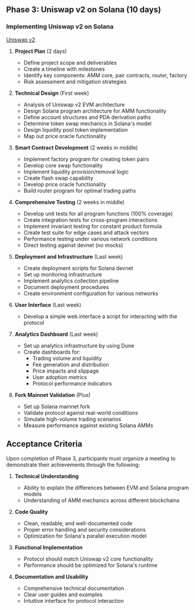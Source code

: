 ## Phase 3: Uniswap v2 on Solana (10 days)

### Implementing Uniswap v2 on Solana

[Uniswap v2](https://github.com/Uniswap/v2-core)

1. **Project Plan** (2 days)

   - Define project scope and deliverables
   - Create a timeline with milestones
   - Identify key components: AMM core, pair contracts, router, factory
   - Risk assessment and mitigation strategies

2. **Technical Design** (First week)

   - Analysis of Uniswap v2 EVM architecture
   - Design Solana program architecture for AMM functionality
   - Define account structures and PDA derivation paths
   - Determine token swap mechanics in Solana's model
   - Design liquidity pool token implementation
   - Map out price oracle functionality

3. **Smart Contract Development** (2 weeks in middle)

   - Implement factory program for creating token pairs
   - Develop core swap functionality
   - Implement liquidity provision/removal logic
   - Create flash swap capability
   - Develop price oracle functionality
   - Build router program for optimal trading paths

4. **Comprehensive Testing** (2 weeks in middle)

   - Develop unit tests for all program functions (100% coverage)
   - Create integration tests for cross-program interactions
   - Implement invariant testing for constant product formula
   - Create test suite for edge cases and attack vectors
   - Performance testing under various network conditions
   - Direct testing against devnet (no mocks)

5. **Deployment and Infrastructure** (Last week)

   - Create deployment scripts for Solana devnet
   - Set up monitoring infrastructure
   - Implement analytics collection pipeline
   - Document deployment procedures
   - Create environment configuration for various networks

6. **User Interface** (Last week)

   - Develop a simple web interface a script for interacting with the protocol

7. **Analytics Dashboard** (Last week)

   - Set up analytics infrastructure by using Dune
   - Create dashboards for:
     - Trading volume and liquidity
     - Fee generation and distribution
     - Price impacts and slippage
     - User adoption metrics
     - Protocol performance indicators

8. **Fork Mainnet Validation** (Plus)

   - Set up Solana mainnet fork
   - Validate protocol against real-world conditions
   - Simulate high-volume trading scenarios
   - Measure performance against existing Solana AMMs

## Acceptance Criteria

Upon completion of Phase 3, participants must organize a meeting to demonstrate their achievements through the following:

1. **Technical Understanding**

   - Ability to explain the differences between EVM and Solana program models
   - Understanding of AMM mechanics across different blockchains

2. **Code Quality**

   - Clean, readable, and well-documented code
   - Proper error handling and security considerations
   - Optimization for Solana's parallel execution model

3. **Functional Implementation**

   - Protocol should match Uniswap v2 core functionality
   - Performance should be optimized for Solana's runtime

4. **Documentation and Usability**
   - Comprehensive technical documentation
   - Clear user guides and examples
   - Intuitive interface for protocol interaction
